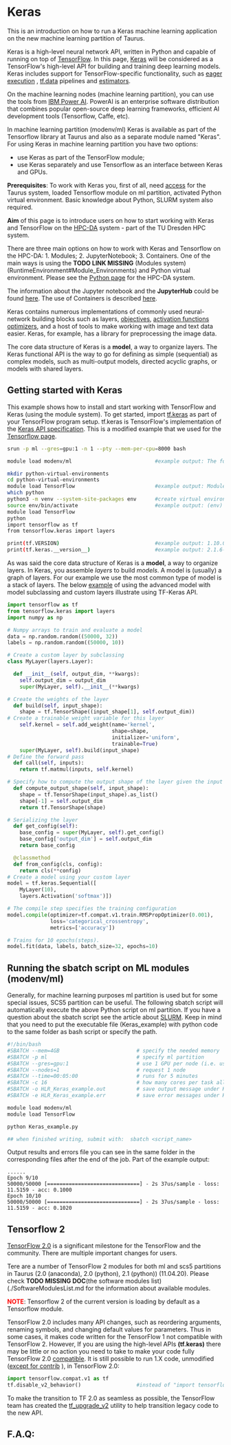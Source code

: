 # Keras

This is an introduction on how to run a
Keras machine learning application on the new machine learning partition
of Taurus.

Keras is a high-level neural network API,
written in Python and capable of running on top of 
[TensorFlow](https://github.com/tensorflow/tensorflow).
In this page, [Keras](https://www.tensorflow.org/guide/keras) will be
considered as a TensorFlow's high-level API for building and training
deep learning models. Keras includes support for TensorFlow-specific
functionality, such as [eager execution](https://www.tensorflow.org/guide/keras#eager_execution)
, [tf.data](https://www.tensorflow.org/api_docs/python/tf/data) pipelines
and [estimators](https://www.tensorflow.org/guide/estimator).

On the machine learning nodes (machine learning partition), you can use
the tools from [IBM Power AI](./power_ai.md). PowerAI is an enterprise
software distribution that combines popular open-source deep learning
frameworks, efficient AI development tools (Tensorflow, Caffe, etc).

In machine learning partition (modenv/ml) Keras is available as part of
the Tensorflow library at Taurus and also as a separate module named
"Keras". For using Keras in machine learning partition you have two
options:

- use Keras as part of the TensorFlow module;
- use Keras separately and use Tensorflow as an interface between
    Keras and GPUs.

**Prerequisites**: To work with Keras you, first of all, need 
[access](./../access/login.md) for the Taurus system, loaded
Tensorflow module on ml partition, activated Python virtual environment.
Basic knowledge about Python, SLURM system also required.

**Aim** of this page is to introduce users on how to start working with
Keras and TensorFlow on the [HPC-DA](./../jobs_and_resources/hpcda.md)
system - part of the TU Dresden HPC system.

There are three main options on how to work with Keras and Tensorflow on
the HPC-DA: 1. Modules; 2. JupyterNotebook; 3. Containers. One of the
main ways is using the **TODO LINK MISSING** (Modules
system)(RuntimeEnvironment#Module_Environments) and Python virtual
environment. Please see the 
[Python page](./python.md) for the HPC-DA
system.

The information about the Jupyter notebook and the **JupyterHub** could
be found [here](./jupyterhub.md). The use of
Containers is described [here](./tensor_flow_container_on_hpcda.md).

Keras contains numerous implementations of commonly used neural-network
building blocks such as layers,
[objectives](https://en.wikipedia.org/wiki/Objective_function),
[activation functions](https://en.wikipedia.org/wiki/Activation_function)
[optimizers](https://en.wikipedia.org/wiki/Mathematical_optimization), 
and a host of tools
to make working with image and text data easier. Keras, for example, has
a library for preprocessing the image data.

The core data structure of Keras is a
**model**, a way to organize layers. The Keras functional API is the way
to go for defining as simple (sequential) as complex models, such as
multi-output models, directed acyclic graphs, or models with shared
layers. 

## Getting started with Keras

This example shows how to install and start working with TensorFlow and
Keras (using the module system). To get started, import [tf.keras](https://www.tensorflow.org/api_docs/python/tf/keras)
as part of your TensorFlow program setup.
tf.keras is TensorFlow's implementation of the [Keras API
specification](https://keras.io/). This is a modified example that we
used for the [Tensorflow page](./tensor_flow.md).

```bash
srun -p ml --gres=gpu:1 -n 1 --pty --mem-per-cpu=8000 bash

module load modenv/ml                           #example output: The following have been reloaded with a version change:  1) modenv/scs5 => modenv/ml

mkdir python-virtual-environments 
cd python-virtual-environments
module load TensorFlow                          #example output: Module TensorFlow/1.10.0-PythonAnaconda-3.6 and 1 dependency loaded.
which python
python3 -m venv --system-site-packages env      #create virtual environment "env" which inheriting with global site packages
source env/bin/activate                         #example output: (env) bash-4.2$
module load TensorFlow
python
import tensorflow as tf
from tensorflow.keras import layers

print(tf.VERSION)                               #example output: 1.10.0
print(tf.keras.__version__)                     #example output: 2.1.6-tf
```

As was said the core data structure of Keras is a **model**, a way to
organize layers. In Keras, you assemble *layers* to build *models*. A
model is (usually) a graph of layers. For our example we use the most
common type of model is a stack of layers. The below [example](https://www.tensorflow.org/guide/keras#model_subclassing)
of using the advanced model with model
subclassing and custom layers illustrate using TF-Keras API.

```python
import tensorflow as tf
from tensorflow.keras import layers
import numpy as np

# Numpy arrays to train and evaluate a model
data = np.random.random((50000, 32))
labels = np.random.random((50000, 10))

# Create a custom layer by subclassing
class MyLayer(layers.Layer):

  def __init__(self, output_dim, **kwargs):
    self.output_dim = output_dim
    super(MyLayer, self).__init__(**kwargs)

# Create the weights of the layer
  def build(self, input_shape):
    shape = tf.TensorShape((input_shape[1], self.output_dim))
# Create a trainable weight variable for this layer
    self.kernel = self.add_weight(name='kernel',
                                  shape=shape,
                                  initializer='uniform',
                                  trainable=True)
    super(MyLayer, self).build(input_shape)
# Define the forward pass
  def call(self, inputs):
    return tf.matmul(inputs, self.kernel)

# Specify how to compute the output shape of the layer given the input shape.
  def compute_output_shape(self, input_shape):
    shape = tf.TensorShape(input_shape).as_list()
    shape[-1] = self.output_dim
    return tf.TensorShape(shape)

# Serializing the layer
  def get_config(self):
    base_config = super(MyLayer, self).get_config()
    base_config['output_dim'] = self.output_dim
    return base_config

  @classmethod
  def from_config(cls, config):
    return cls(**config)
# Create a model using your custom layer
model = tf.keras.Sequential([
    MyLayer(10),
    layers.Activation('softmax')])

# The compile step specifies the training configuration
model.compile(optimizer=tf.compat.v1.train.RMSPropOptimizer(0.001),
              loss='categorical_crossentropy',
              metrics=['accuracy'])

# Trains for 10 epochs(steps).
model.fit(data, labels, batch_size=32, epochs=10)
```

## Running the sbatch script on ML modules (modenv/ml)

Generally, for machine learning purposes ml partition is used but for
some special issues, SCS5 partition can be useful. The following sbatch
script will automatically execute the above Python script on ml
partition. If you have a question about the sbatch script see the
article about [SLURM](./../jobs_and_resources/binding_and_distribution_of_tasks.md). 
Keep in mind that you need to put the executable file (Keras_example) with 
python code to the same folder as bash script or specify the path.

```bash
#!/bin/bash
#SBATCH --mem=4GB                         # specify the needed memory
#SBATCH -p ml                             # specify ml partition
#SBATCH --gres=gpu:1                      # use 1 GPU per node (i.e. use one GPU per task)
#SBATCH --nodes=1                         # request 1 node
#SBATCH --time=00:05:00                   # runs for 5 minutes
#SBATCH -c 16                             # how many cores per task allocated
#SBATCH -o HLR_Keras_example.out          # save output message under HLR_${SLURMJOBID}.out
#SBATCH -e HLR_Keras_example.err          # save error messages under HLR_${SLURMJOBID}.err

module load modenv/ml
module load TensorFlow

python Keras_example.py

## when finished writing, submit with:  sbatch <script_name>
```

Output results and errors file you can see in the same folder in the
corresponding files after the end of the job. Part of the example
output:

```
......
Epoch 9/10
50000/50000 [==============================] - 2s 37us/sample - loss: 11.5159 - acc: 0.1000
Epoch 10/10
50000/50000 [==============================] - 2s 37us/sample - loss: 11.5159 - acc: 0.1020
```

## Tensorflow 2

[TensorFlow 2.0](https://blog.tensorflow.org/2019/09/tensorflow-20-is-now-available.html)
is a significant milestone for the
TensorFlow and the community. There are multiple important changes for
users.

Tere are a number of TensorFlow 2 modules for both ml and scs5
partitions in Taurus (2.0 (anaconda), 2.0 (python), 2.1 (python))
(11.04.20). Please check **TODO MISSING DOC**(the software modules list)(./SoftwareModulesList.md
for the information about available
modules.

<span style="color:red">**NOTE**</span>: Tensorflow 2 of the
current version is loading by default as a Tensorflow module.

TensorFlow 2.0 includes many API changes, such as reordering arguments,
renaming symbols, and changing default values for parameters. Thus in
some cases, it makes code written for the TensorFlow 1 not compatible
with TensorFlow 2. However, If you are using the high-level APIs
**(tf.keras)** there may be little or no action you need to take to make
your code fully TensorFlow 2.0 [compatible](https://www.tensorflow.org/guide/migrate). 
It is still possible to run 1.X code,
unmodified ([except for contrib](https://github.com/tensorflow/community/blob/master/rfcs/20180907-contrib-sunset.md)
), in TensorFlow 2.0:

```python
import tensorflow.compat.v1 as tf 
tf.disable_v2_behavior()                  #instead of "import tensorflow as tf"
```

To make the transition to TF 2.0 as seamless as possible, the TensorFlow
team has created the [tf_upgrade_v2](https://www.tensorflow.org/guide/upgrade)
utility to help transition legacy code to the new API.

## F.A.Q:
